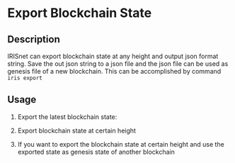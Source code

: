 # Export Blockchain State

## Description

IRISnet can export blockchain state at any height and output json format string. Save the out json string to a json file and the json file can be used as genesis file of a new blockchain. This can be accomplished by command `iris export`

## Usage


1. Export the latest blockchain state:

2. Export blockchain state at certain height 

3. If you want to export the blockchain state at certain height  and use the exported state as genesis state of another blockchain